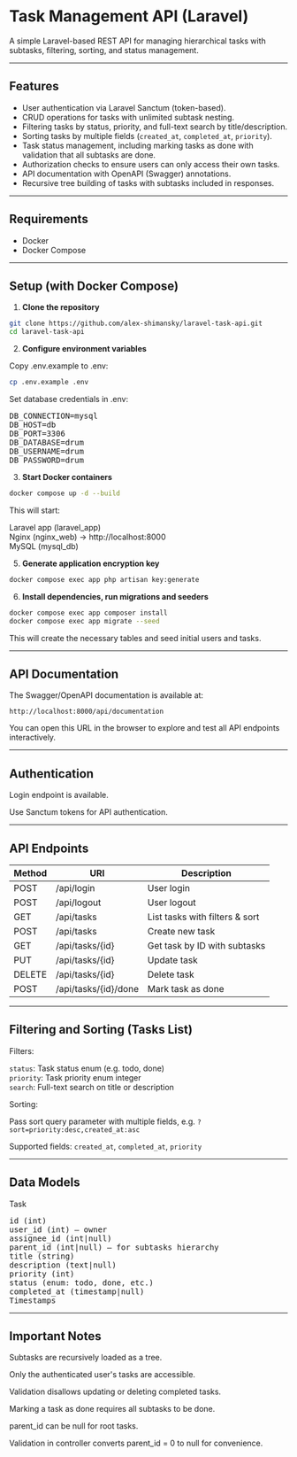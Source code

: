 # Task Management API (Laravel)

A simple Laravel-based REST API for managing hierarchical tasks with subtasks, filtering, sorting, and status management.

---

## Features

- User authentication via Laravel Sanctum (token-based).
- CRUD operations for tasks with unlimited subtask nesting.
- Filtering tasks by status, priority, and full-text search by title/description.
- Sorting tasks by multiple fields (`created_at`, `completed_at`, `priority`).
- Task status management, including marking tasks as done with validation that all subtasks are done.
- Authorization checks to ensure users can only access their own tasks.
- API documentation with OpenAPI (Swagger) annotations.
- Recursive tree building of tasks with subtasks included in responses.

---

## Requirements

- Docker
- Docker Compose

---

## Setup (with Docker Compose)

1. **Clone the repository**

```bash
git clone https://github.com/alex-shimansky/laravel-task-api.git
cd laravel-task-api
```

2. **Configure environment variables**

Copy .env.example to .env:

```bash
cp .env.example .env
```

Set database credentials in .env:
<pre lang="md">
DB_CONNECTION=mysql
DB_HOST=db
DB_PORT=3306
DB_DATABASE=drum
DB_USERNAME=drum
DB_PASSWORD=drum
</pre>

3. **Start Docker containers**

```bash
docker compose up -d --build
```

This will start:

Laravel app (laravel_app)  
Nginx (nginx_web) → http://localhost:8000  
MySQL (mysql_db)  

5. **Generate application encryption key**

```bash
docker compose exec app php artisan key:generate
```

6. **Install dependencies, run migrations and seeders**

```bash
docker compose exec app composer install
docker compose exec app migrate --seed
```

This will create the necessary tables and seed initial users and tasks.

---

## API Documentation

The Swagger/OpenAPI documentation is available at:

`http://localhost:8000/api/documentation`

You can open this URL in the browser to explore and test all API endpoints interactively.

---

## Authentication

Login endpoint is available.

Use Sanctum tokens for API authentication.

---

## API Endpoints

| Method | URI                   | Description                    |
|--------|------------------------|--------------------------------|
| POST   | /api/login             | User login                     |
| POST   | /api/logout            | User logout                    |
| GET    | /api/tasks             | List tasks with filters & sort |
| POST   | /api/tasks             | Create new task                |
| GET    | /api/tasks/{id}        | Get task by ID with subtasks   |
| PUT    | /api/tasks/{id}        | Update task                    |
| DELETE | /api/tasks/{id}        | Delete task                    |
| POST   | /api/tasks/{id}/done   | Mark task as done              |

---

## Filtering and Sorting (Tasks List)

Filters:

`status`: Task status enum (e.g. todo, done)  
`priority`: Task priority enum integer  
`search`: Full-text search on title or description

Sorting:

Pass sort query parameter with multiple fields, e.g. `?sort=priority:desc,created_at:asc`

Supported fields: `created_at`, `completed_at`, `priority`

---

## Data Models

Task

<pre lang="md">
id (int)
user_id (int) — owner
assignee_id (int|null)
parent_id (int|null) — for subtasks hierarchy
title (string)
description (text|null)
priority (int)
status (enum: todo, done, etc.)
completed_at (timestamp|null)
Timestamps
</pre>

---

## Important Notes

Subtasks are recursively loaded as a tree.

Only the authenticated user's tasks are accessible.

Validation disallows updating or deleting completed tasks.

Marking a task as done requires all subtasks to be done.

parent_id can be null for root tasks.

Validation in controller converts parent_id = 0 to null for convenience.
